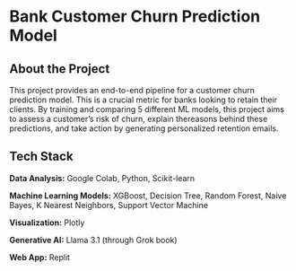 # Bank Customer Churn Prediction Model

## About the Project
This project provides an end-to-end pipeline for a customer churn prediction model. 
This is a crucial metric for banks looking to retain their clients. By training 
and comparing 5 different ML models, this project aims to assess a customer’s 
risk of churn, explain thereasons behind these predictions, and take action by 
generating personalized retention emails.

## Tech Stack
**Data Analysis:** Google Colab, Python, Scikit-learn

**Machine Learning Models:** XGBoost, Decision Tree, Random Forest, Naive Bayes, K Nearest Neighbors, Support Vector Machine

**Visualization:** Plotly

**Generative AI:** Llama 3.1 (through Grok book)

**Web App:** Replit
